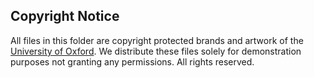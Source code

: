 ## Copyright Notice

All files in this folder are copyright protected brands and artwork of the [University of Oxford](http://www.ox.ac.uk). We distribute these files solely for demonstration purposes not granting any permissions. All rights reserved.

